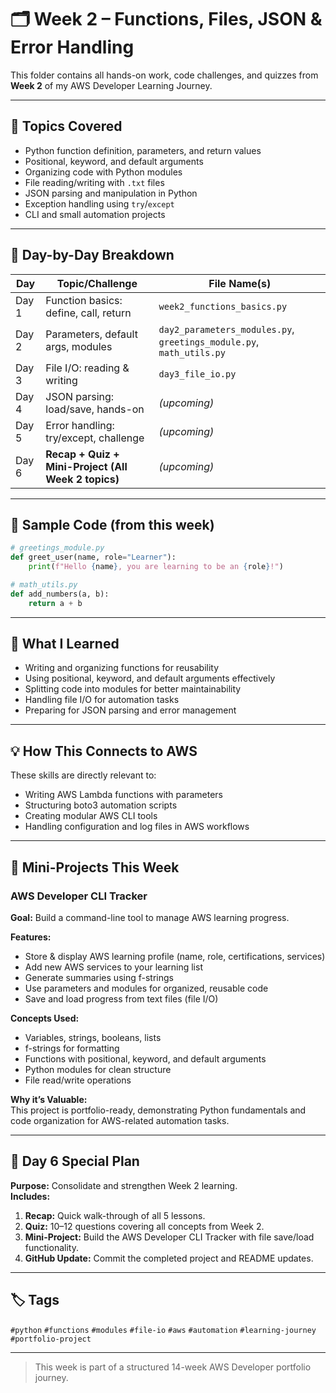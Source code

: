 # 🗂️ Week 2 – Functions, Files, JSON & Error Handling

This folder contains all hands-on work, code challenges, and quizzes from **Week 2** of my AWS Developer Learning Journey.

---

## 📅 Topics Covered

- Python function definition, parameters, and return values
- Positional, keyword, and default arguments
- Organizing code with Python modules
- File reading/writing with `.txt` files
- JSON parsing and manipulation in Python
- Exception handling using `try`/`except`
- CLI and small automation projects

---

## 📝 Day-by-Day Breakdown

| Day   | Topic/Challenge                                 | File Name(s)                      |
|-------|-------------------------------------------------|------------------------------------|
| Day 1 | Function basics: define, call, return           | `week2_functions_basics.py`       |
| Day 2 | Parameters, default args, modules               | `day2_parameters_modules.py`, `greetings_module.py`, `math_utils.py` |
| Day 3 | File I/O: reading & writing                     | `day3_file_io.py`                       |
| Day 4 | JSON parsing: load/save, hands-on                | *(upcoming)*                       |
| Day 5 | Error handling: try/except, challenge            | *(upcoming)*                       |
| Day 6 | **Recap + Quiz + Mini-Project (All Week 2 topics)** | *(upcoming)*                       |

---

## 🚀 Sample Code (from this week)

```python
# greetings_module.py
def greet_user(name, role="Learner"):
    print(f"Hello {name}, you are learning to be an {role}!")

# math_utils.py
def add_numbers(a, b):
    return a + b
```

---

## 🎯 What I Learned

- Writing and organizing functions for reusability
- Using positional, keyword, and default arguments effectively
- Splitting code into modules for better maintainability
- Handling file I/O for automation tasks
- Preparing for JSON parsing and error management

---

## 💡 How This Connects to AWS

These skills are directly relevant to:
- Writing AWS Lambda functions with parameters
- Structuring boto3 automation scripts
- Creating modular AWS CLI tools
- Handling configuration and log files in AWS workflows

---

## 📂 Mini-Projects This Week

### AWS Developer CLI Tracker
**Goal:** Build a command-line tool to manage AWS learning progress.

**Features:**
- Store & display AWS learning profile (name, role, certifications, services)
- Add new AWS services to your learning list
- Generate summaries using f-strings
- Use parameters and modules for organized, reusable code
- Save and load progress from text files (file I/O)

**Concepts Used:**
- Variables, strings, booleans, lists
- f-strings for formatting
- Functions with positional, keyword, and default arguments
- Python modules for clean structure
- File read/write operations

**Why it’s Valuable:**  
This project is portfolio-ready, demonstrating Python fundamentals and code organization for AWS-related automation tasks.

---

## 📅 Day 6 Special Plan

**Purpose:** Consolidate and strengthen Week 2 learning.  
**Includes:**
1. **Recap:** Quick walk-through of all 5 lessons.  
2. **Quiz:** 10–12 questions covering all concepts from Week 2.  
3. **Mini-Project:** Build the AWS Developer CLI Tracker with file save/load functionality.  
4. **GitHub Update:** Commit the completed project and README updates.

---

## 🏷️ Tags

`#python` `#functions` `#modules` `#file-io` `#aws` `#automation` `#learning-journey` `#portfolio-project`

---

> This week is part of a structured 14-week AWS Developer portfolio journey.